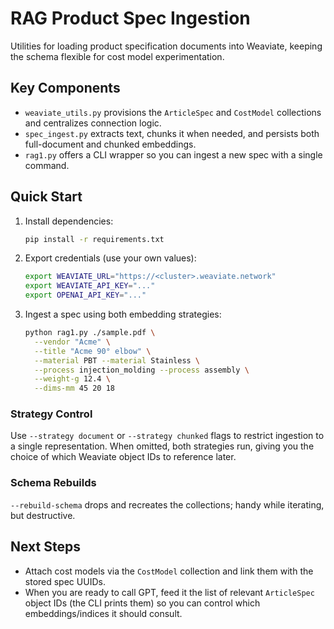 # RAG Product Spec Ingestion

Utilities for loading product specification documents into Weaviate, keeping the schema flexible for cost model experimentation.

## Key Components
- `weaviate_utils.py` provisions the `ArticleSpec` and `CostModel` collections and centralizes connection logic.
- `spec_ingest.py` extracts text, chunks it when needed, and persists both full-document and chunked embeddings.
- `rag1.py` offers a CLI wrapper so you can ingest a new spec with a single command.

## Quick Start
1. Install dependencies:
   ```bash
   pip install -r requirements.txt
   ```
2. Export credentials (use your own values):
   ```bash
   export WEAVIATE_URL="https://<cluster>.weaviate.network"
   export WEAVIATE_API_KEY="..."
   export OPENAI_API_KEY="..."
   ```
3. Ingest a spec using both embedding strategies:
   ```bash
   python rag1.py ./sample.pdf \
     --vendor "Acme" \
     --title "Acme 90° elbow" \
     --material PBT --material Stainless \
     --process injection_molding --process assembly \
     --weight-g 12.4 \
     --dims-mm 45 20 18
   ```

### Strategy Control
Use `--strategy document` or `--strategy chunked` flags to restrict ingestion to a single representation. When omitted, both strategies run, giving you the choice of which Weaviate object IDs to reference later.

### Schema Rebuilds
`--rebuild-schema` drops and recreates the collections; handy while iterating, but destructive.

## Next Steps
- Attach cost models via the `CostModel` collection and link them with the stored spec UUIDs.
- When you are ready to call GPT, feed it the list of relevant `ArticleSpec` object IDs (the CLI prints them) so you can control which embeddings/indices it should consult.
